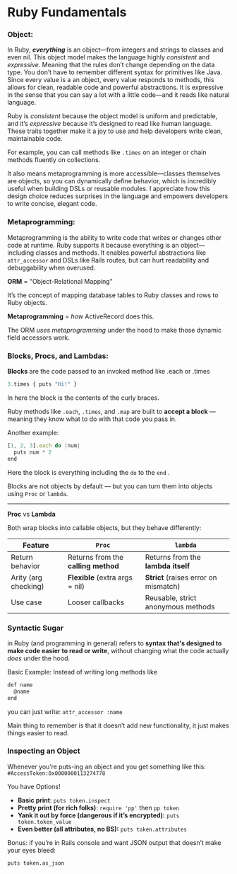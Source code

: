 # Ruby Fundamentals

### **Object:**

In Ruby, ***everything*** is an object—from integers and strings to classes and even nil. This object model makes the language highly *consistent* and *expressive*. Meaning that the rules don’t change depending on the data type. You don’t have to remember different syntax for primitives like Java. Since every value is a an object, every value responds to methods, this allows for clean, readable code and powerful abstractions. It is expressive in the sense that you can say a lot with a little code—and it reads like natural language.

Ruby is *consistent* because the object model is uniform and predictable, and it’s *expressive* because it’s designed to read like human language. These traits together make it a joy to use and help developers write clean, maintainable code.

For example, you can call methods like `.times` on an integer or chain methods fluently on collections. 

It also means metaprogramming is more accessible—classes themselves are objects, so you can dynamically define behavior, which is incredibly useful when building DSLs or reusable modules. I appreciate how this design choice reduces surprises in the language and empowers developers to write concise, elegant code.

### **Metaprogramming:**

Metaprogramming is the ability to write code that writes or changes other code at runtime. Ruby supports it because everything is an object—including classes and methods. It enables powerful abstractions like `attr_accessor` and DSLs like Rails routes, but can hurt readability and debuggability when overused.

**ORM** = "Object-Relational Mapping"

It’s the concept of mapping database tables to Ruby classes and rows to Ruby objects.

**Metaprogramming** = *how* ActiveRecord does this.

The ORM *uses metaprogramming* under the hood to make those dynamic field accessors work.

### **Blocks, Procs, and Lambdas:**

**Blocks** are the code passed to an invoked method like .each or .times

```jsx
3.times { puts "Hi!" }
```

In here the block is the contents of the curly braces.

Ruby methods like `.each`, `.times`, and `.map` are built to **accept a block** — meaning they know what to do with that code you pass in.

Another example:

```jsx
[1, 2, 3].each do |num|
  puts num * 2
end
```

Here the block is everything including the `do` to the `end` .

Blocks are not objects by default — but you can turn them into objects using `Proc` or `lambda`.

---

**Proc** vs **Lambda**

Both wrap blocks into callable objects, but they behave differently:

| Feature | `Proc` | `lambda` |
| --- | --- | --- |
| Return behavior | Returns from the **calling method** | Returns from the **lambda itself** |
| Arity (arg checking) | **Flexible** (extra args = nil) | **Strict** (raises error on mismatch) |
| Use case | Looser callbacks | Reusable, strict anonymous methods |

### Syntactic Sugar

in Ruby (and programming in general) refers to **syntax that's designed to make code easier to read or write**, without changing what the code actually *does* under the hood.

Basic Example: Instead of writing long methods like 

```jsx
def name
  @name
end
```

you can just write: `attr_accessor :name` 

Main thing to remember is that it doesn’t add new functionality, it just makes things easier to read.

### Inspecting an Object

Whenever you’re puts-ing an object and you get something like this: `#AccessToken:0x0000000113274778` 

You have Options!

- **Basic print**: `puts token.inspect`
- **Pretty print (for rich folks)**: `require 'pp'`
then `pp token`
- **Yank it out by force (dangerous if it’s encrypted):** `puts token.token_value`
- **Even better (all attributes, no BS):** `puts token.attributes`

Bonus: if you’re in Rails console and want JSON output that doesn’t make your eyes bleed:

`puts token.as_json`